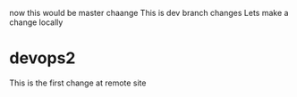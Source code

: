 now this would be master chaange
This is dev branch changes
Lets make a change locally
# devops2
This is the first change at remote site
